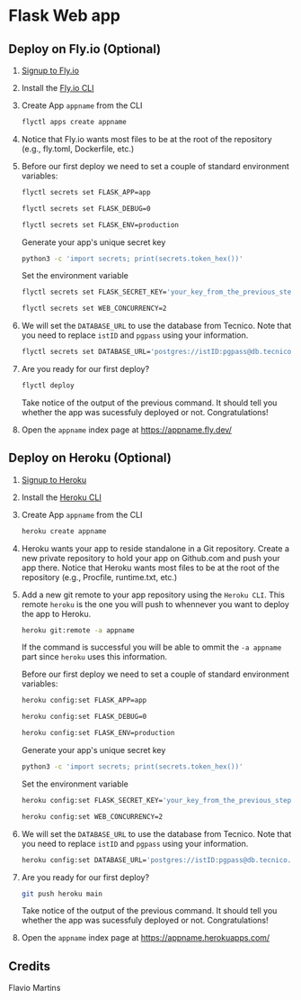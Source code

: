 # Flask Web app

## Deploy on Fly.io (Optional)

1. [Signup to Fly.io](https://fly.io/app/sign-up/)

2. Install the [Fly.io CLI](https://fly.io/docs/hands-on/install-flyctl/)

3. Create App `appname` from the CLI

   ```bash
   flyctl apps create appname
   ```

4. Notice that Fly.io wants most files to be at the root of the repository (e.g., fly.toml, Dockerfile, etc.)

5. Before our first deploy we need to set a couple of standard environment variables:

   ```bash
   flyctl secrets set FLASK_APP=app
   ```

   ```bash
   flyctl secrets set FLASK_DEBUG=0
   ```

   ```bash
   flyctl secrets set FLASK_ENV=production
   ```

   Generate your app's unique secret key

   ```bash
   python3 -c 'import secrets; print(secrets.token_hex())'
   ```

   Set the environment variable

   ```bash
   flyctl secrets set FLASK_SECRET_KEY='your_key_from_the_previous_step'
   ```

   ```bash
   flyctl secrets set WEB_CONCURRENCY=2
   ```

6. We will set the `DATABASE_URL` to use the database from Tecnico. Note that you need to replace `istID` and `pgpass` using your information.

   ```bash
   flyctl secrets set DATABASE_URL='postgres://istID:pgpass@db.tecnico.ulisboa.pt/istID'
   ```

7. Are you ready for our first deploy?

   ```bash
   flyctl deploy
   ```

   Take notice of the output of the previous command. It should tell you whether the app was sucessfuly deployed or not. Congratulations!

8. Open the `appname` index page at <https://appname.fly.dev/>

## Deploy on Heroku (Optional)

1. [Signup to Heroku](https://signup.heroku.com/)

2. Install the [Heroku CLI](https://devcenter.heroku.com/articles/heroku-cli#install-the-heroku-cli)

3. Create App `appname` from the CLI

   ```bash
   heroku create appname
   ```

4. Heroku wants your app to reside standalone in a Git repository.
   Create a new private repository to hold your app on Github.com and push your app there.
   Notice that Heroku wants most files to be at the root of the repository (e.g., Procfile, runtime.txt, etc.)

5. Add a new git remote to your app repository using the `Heroku CLI`. This remote `heroku` is the one you will push to whennever you want to deploy the app to Heroku.

   ```bash
   heroku git:remote -a appname
   ```

   If the command is successful you will be able to ommit the `-a appname` part since `heroku` uses this information.

   Before our first deploy we need to set a couple of standard environment variables:

   ```bash
   heroku config:set FLASK_APP=app
   ```

   ```bash
   heroku config:set FLASK_DEBUG=0
   ```

   ```bash
   heroku config:set FLASK_ENV=production
   ```

   Generate your app's unique secret key

   ```bash
   python3 -c 'import secrets; print(secrets.token_hex())'
   ```

   Set the environment variable

   ```bash
   heroku config:set FLASK_SECRET_KEY='your_key_from_the_previous_step'
   ```

   ```bash
   heroku config:set WEB_CONCURRENCY=2
   ```

6. We will set the `DATABASE_URL` to use the database from Tecnico. Note that you need to replace `istID` and `pgpass` using your information.

   ```bash
   heroku config:set DATABASE_URL='postgres://istID:pgpass@db.tecnico.ulisboa.pt/istID'
   ```

7. Are you ready for our first deploy?

   ```bash
   git push heroku main
   ```

   Take notice of the output of the previous command. It should tell you whether the app was sucessfuly deployed or not. Congratulations!

8. Open the `appname` index page at <https://appname.herokuapps.com/>

## Credits

Flavio Martins
